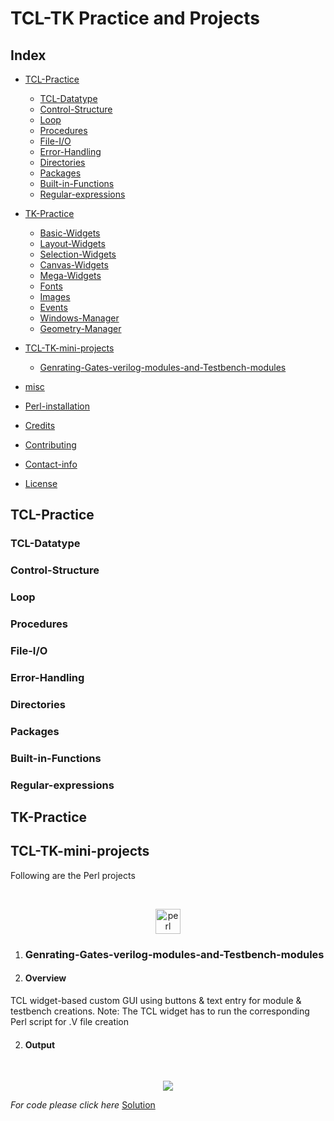 # TCL-TK Practice and Projects

## Index

* [TCL-Practice](#TCL-Practice)
    * [TCL-Datatype](#Perl-Datatype)
    * [Control-Structure](#Control-Structure)
    * [Loop](#Loop)
    * [Procedures](#Procedures)
    * [File-I/O](#File-I/O)
    * [Error-Handling](#Error-Handling)
    * [Directories](#Directories)
    * [Packages](#Packages)
    * [Built-in-Functions](#Built-in-Functions)
    * [Regular-expressions](#Regular-expressions)
    
* [TK-Practice](#perl-practice)
    * [Basic-Widgets](#Basic-Widgets)
    * [Layout-Widgets](#Layout-Widgets)
    * [Selection-Widgets](#Selection-Widgets)
    * [Canvas-Widgets](#Canvas-Widgets)
    * [Mega-Widgets](#Mega-Widgets)
    * [Fonts](#Fonts)
    * [Images](#Images)
    * [Events](#Events)
    * [Windows-Manager](#Windows-Manager)
    * [Geometry-Manager](#Geometry-Manager)
    
* [TCL-TK-mini-projects](#TCL-TK-mini-projects)
    * [Genrating-Gates-verilog-modules-and-Testbench-modules](#Genrating-Gates-verilog-modules-and-Testbench-modules)
* [misc](#misc)
* [Perl-installation](#notebook-installation)
* [Credits](#credits)
* [Contributing](#contributing)
* [Contact-info](#contact-info)
* [License](#license)

## TCL-Practice

### TCL-Datatype
### Control-Structure
### Loop
### Procedures
### File-I/O
### Error-Handling
### Directories
### Packages
### Built-in-Functions
### Regular-expressions

## TK-Practice

## TCL-TK-mini-projects
Following are the Perl projects

<br/>
<p align="center">
  <img src="https://www.vectorlogo.zone/logos/tcl/tcl-ar21.svg" alt="perl" width="40" height="40"/>
</p>

1. ### Genrating-Gates-verilog-modules-and-Testbench-modules

1. #### Overview

TCL widget-based custom GUI using buttons & text entry for module & testbench creations. Note: The TCL widget has to run the corresponding Perl script for .V file creation

2. #### Output

<br/>
<p align="center">
  <img src="https://1.bp.blogspot.com/-NL42Z9T4fYM/YAQM1cRmCoI/AAAAAAAAAd4/QkJmiQhm6IgvOBybnnx3ogetMQTLGj98ACLcBGAsYHQ/s320/rot13.jpg">
</p>

*For code please click here*  [Solution](https://github.com/Yaduvanshi05Bhupendra/TCL-TK/blob/main/Mini_projects/TCL_GUI_to_create_verilog_gate_file.tcl)


